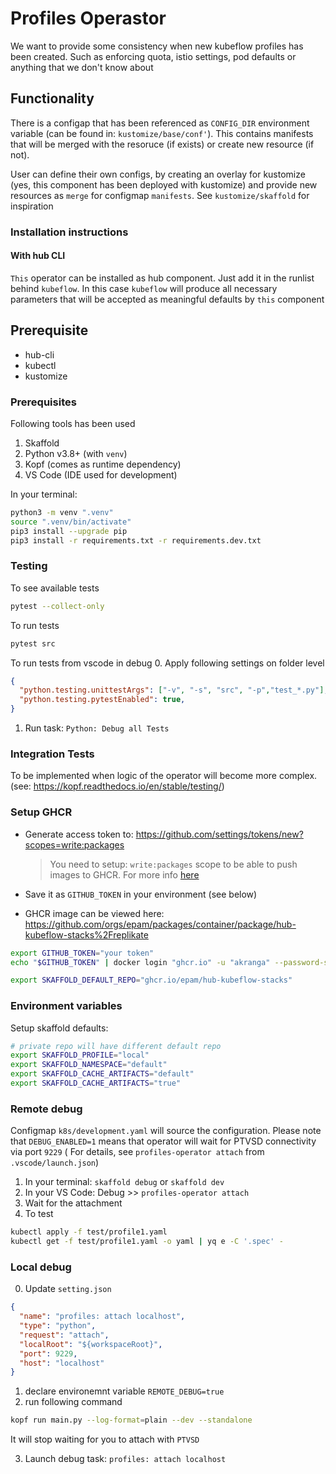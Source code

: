 # Profiles Operastor

We want to provide some consistency when new kubeflow profiles has been created.
Such as enforcing quota, istio settings, pod defaults or anything that we don't know about
## Functionality

There is a configap that has been referenced as `CONFIG_DIR` environment variable (can be found in: `kustomize/base/conf'`). This contains manifests that will be merged with the resoruce (if exists) or create new resource (if not).

User can define their own configs, by creating an overlay for kustomize (yes, this component has been deployed with kustomize) and provide new resources as `merge` for configmap `manifests`. See
`kustomize/skaffold` for inspiration
### Installation instructions

#### With hub CLI

`This` operator can be installed as hub component. Just add it in the runlist behind `kubeflow`. In this case `kubeflow` will produce all necessary parameters that will be accepted as meaningful defaults by `this` component

## Prerequisite

* hub-cli
* kubectl
* kustomize

###  Prerequisites

Following tools has been used

1. Skaffold
2. Python v3.8+ (with `venv`)
3. Kopf (comes as runtime dependency)
4. VS Code (IDE used for development)

In your terminal:
```bash
python3 -m venv ".venv"
source ".venv/bin/activate"
pip3 install --upgrade pip
pip3 install -r requirements.txt -r requirements.dev.txt
```

###  Testing

To see available tests
```bash
pytest --collect-only
```

To run tests
```bash
pytest src
```

To run tests from vscode in debug
0. Apply following settings on folder level
```json
{
  "python.testing.unittestArgs": ["-v", "-s", "src", "-p","test_*.py"],
  "python.testing.pytestEnabled": true,
}
```
1. Run task: `Python: Debug all Tests`

### Integration Tests

To be implemented when logic of the operator will become more complex. (see: https://kopf.readthedocs.io/en/stable/testing/)

### Setup GHCR

* Generate access token to: https://github.com/settings/tokens/new?scopes=write:packages
  
  > You need to setup: `write:packages` scope to be able to push images to GHCR. For more info [here](https://docs.github.com/en/packages/working-with-a-github-packages-registry/working-with-the-container-registry)

* Save it as `GITHUB_TOKEN` in your environment (see below)

* GHCR image can be viewed here: https://github.com/orgs/epam/packages/container/package/hub-kubeflow-stacks%2Freplikate

```bash
export GITHUB_TOKEN="your token" 
echo "$GITHUB_TOKEN" | docker login "ghcr.io" -u "akranga" --password-stdin

export SKAFFOLD_DEFAULT_REPO="ghcr.io/epam/hub-kubeflow-stacks"
```

### Environment variables

Setup skaffold defaults:
```bash
# private repo will have different default repo
export SKAFFOLD_PROFILE="local"
export SKAFFOLD_NAMESPACE="default"
export SKAFFOLD_CACHE_ARTIFACTS="default"
export SKAFFOLD_CACHE_ARTIFACTS="true"
```

### Remote debug

Configmap `k8s/development.yaml` will source the configuration. Please note that `DEBUG_ENABLED=1` means that operator will wait for PTVSD connectivity via port `9229`
( For details, see `profiles-operator attach` from `.vscode/launch.json`)

1. In your terminal: `skaffold debug` or `skaffold dev`
2. In your VS Code: Debug >> `profiles-operator attach`
3. Wait for the attachment
4. To test
```bash
kubectl apply -f test/profile1.yaml
kubectl get -f test/profile1.yaml -o yaml | yq e -C '.spec' -
```

### Local debug

0. Update `setting.json`

```json
{
  "name": "profiles: attach localhost",
  "type": "python",
  "request": "attach",
  "localRoot": "${workspaceRoot}",
  "port": 9229,
  "host": "localhost"
}
```

1. declare environemnt variable `REMOTE_DEBUG=true`
2. run following command

```bash
kopf run main.py --log-format=plain --dev --standalone
```

It will stop waiting for you to attach with `PTVSD`

3. Launch debug task: `profiles: attach localhost`

